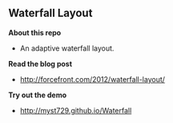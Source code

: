 Waterfall Layout
----------------

**About this repo**

+ An adaptive waterfall layout.


**Read the blog post**

+ http://forcefront.com/2012/waterfall-layout/


**Try out the demo**

+ http://myst729.github.io/Waterfall
